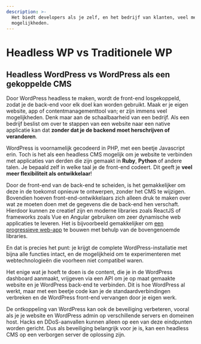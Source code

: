 ```yaml
---
description: >-
  Het biedt developers als je zelf, en het bedrijf van klanten, veel meer
  mogelijkheden.
---
```


# Headless WP vs Traditionele WP

## Headless WordPress vs WordPress als een gekoppelde CMS

Door WordPress headless te maken, wordt de front-end losgekoppeld, zodat je de back-end voor elk doel kan worden gebruikt. Maak er je eigen website, app of contentmanagementtool van; er zijn immens veel mogelijkheden. Denk maar aan de schaalbaarheid van een bedrijf. Als een bedrijf beslist om over te stappen van een website naar een native applicatie kan dat **zonder dat je de backend moet herschrijven of veranderen**.

WordPress is voornamelijk gecodeerd in PHP, met een beetje Javascript erin. Toch is het als een headless CMS mogelijk om je website te verbinden met applicaties van derden die zijn gemaakt in **Ruby**, **Python** of andere talen. Je bepaald zelf in welke taal je de front-end codeert. Dit geeft je **veel meer flexibiliteit als ontwikkelaar**!

Door de front-end van de back-end te scheiden, is het gemakkelijker om deze in de toekomst opnieuw te ontwerpen, zonder het CMS te wijzigen. Bovendien hoeven front-end-ontwikkelaars zich alleen druk te maken over wat ze moeten doen met de gegevens die de back-end hen verschaft. Hierdoor kunnen ze creatief zijn en moderne libraries zoals ReactJS of frameworks zoals Vue en Angular gebruiken om zeer dynamische web applicaties te leveren. Het is bijvoorbeeld gemakkelijker om [een ​​progressieve web-app](https://en.wikipedia.org/wiki/Progressive_web_application) te bouwen met behulp van de bovengenoemde libraries.

En dat is precies het punt: je krijgt de complete WordPress-installatie met bijna alle functies intact, en de mogelijkheid om te experimenteren met webtechnologieën die voorheen niet compatibel waren.

Het enige wat je hoeft te doen is de content, die je in de WordPress dashboard aanmaakt, vrijgeven via een API om je op maat gemaakte website en je WordPress back-end te verbinden. Dit is hoe WordPress al werkt, maar met een beetje code kan je de standaardverbindingen verbreken en de WordPress front-end vervangen door je eigen werk.

De ontkoppeling van WordPress kan ook de beveiliging verbeteren, vooral als je je website en WordPress admin op verschillende servers en domeinen host. Hacks en DDoS-aanvallen kunnen alleen op een van deze eindpunten worden gericht. Dus als beveiliging belangrijk voor je is, kan een headless CMS op een verborgen server de oplossing zijn.


